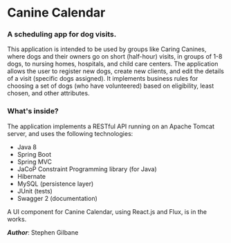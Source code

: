 # Canine Calendar

### A scheduling app for dog visits.

This application is intended to be used by groups like Caring Canines, where dogs
and their owners go on short (half-hour) visits, in groups of 1-8 dogs, to nursing homes, hospitals, and child care centers.
The application allows the user to register new dogs, create new clients, and edit the details of a visit (specific dogs
assigned).  It implements business rules for choosing a set of dogs (who have volunteered) based on eligibility,
least chosen, and other attributes.

### What's inside?

The application implements a RESTful API running on an Apache Tomcat server, and uses the following technologies:

* Java 8
* Spring Boot
* Spring MVC
* JaCoP Constraint Programming library (for Java)
* Hibernate
* MySQL (persistence layer)
* JUnit (tests)
* Swagger 2 (documentation)

A UI component for Canine Calendar, using React.js and Flux, is in the works.

***Author***: Stephen Gilbane
